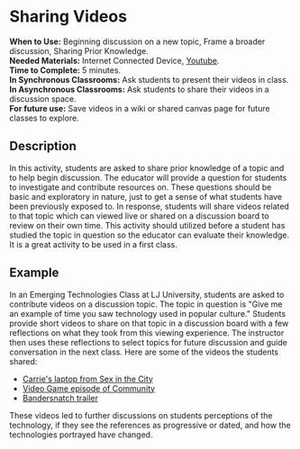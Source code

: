# Sharing Videos 

**When to Use:** Beginning discussion on a new topic, Frame a broader discussion, Sharing Prior Knowledge.    
**Needed Materials:** Internet Connected Device, [Youtube](https://www.youtube.com/).  
**Time to Complete:** 5 minutes.    
**In Synchronous Classrooms:** Ask students to present their videos in class.   
**In Asynchronous Classrooms:** Ask students to share their videos in a discussion space.   
**For future use:** Save videos in a wiki or shared canvas page for future classes to explore.   

## Description 
In this activity, students are asked to share prior knowledge of a topic and to help begin discussion. The educator will provide a question for students to investigate and contribute resources on. These questions should be basic and exploratory in nature, just to get a sense of what students have been previously exposed to. In response, students will share videos related to that topic which can viewed live or shared on a discussion board to review on their own time. This activity should utilized before a student has studied the topic in question so the educator can evaluate their knowledge. It is a great activity to be used in a first class. 

## Example 

In an Emerging Technologies Class at LJ University, students are asked to contribute videos on a discussion topic. The topic in question is "Give me an example of time you saw technology used in popular culture." Students provide short videos to share on that topic in a discussion board with a few reflections on what they took from this viewing experience. The instructor then uses these reflections to select topics for future discussion and guide conversation in the next class. Here are some of the videos the students shared: 
- [Carrie's laptop from Sex in the City](https://www.youtube.com/watch?v=YWSZJXhOvBw)
- [Video Game episode of Community](https://www.youtube.com/watch?v=J9WVSy7JpT4)
- [Bandersnatch trailer](https://www.youtube.com/watch?v=7wnRi3Sclm8)

These videos led to further discussions on students perceptions of the technology, if they see the references as progressive or dated, and how the technologies portrayed have changed. 
